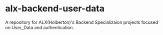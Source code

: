 # alx-backend-user-data
A repository for ALX(Holberton)'s Backend Specializaion projects focused on User_Data and authentication.
